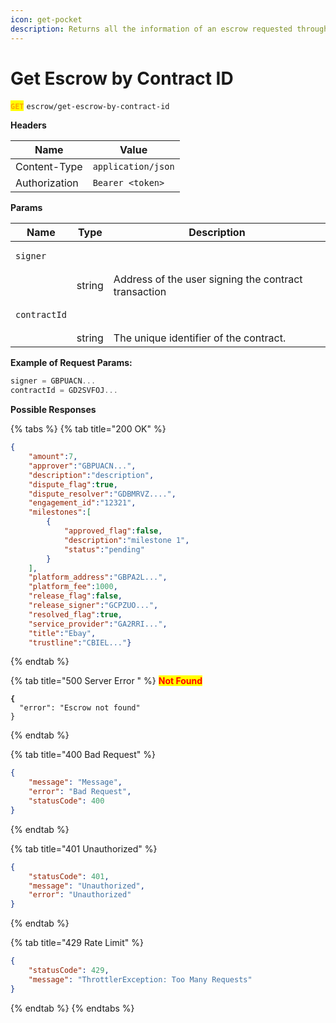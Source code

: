 ```yaml
---
icon: get-pocket
description: Returns all the information of an escrow requested through the contractId.
---
```


# Get Escrow by Contract ID

<mark style="color:orange;">**`GET`**</mark> `escrow/get-escrow-by-contract-id`



**Headers**

| Name          | Value              |
| ------------- | ------------------ |
| Content-Type  | `application/json` |
| Authorization | `Bearer <token>`   |

**Params**

| Name                                | Type   | Description                                          |
| ----------------------------------- | ------ | ---------------------------------------------------- |
| <pre><code>signer
</code></pre>     | string | Address of the user signing the contract transaction |
| <pre><code>contractId
</code></pre> | string | The unique identifier of the contract.               |



**Example of Request Params:**

```javascript
signer = GBPUACN...
contractId = GD2SVFOJ...
```

**Possible Responses**

{% tabs %}
{% tab title="200 OK" %}
```json
{
    "amount":7,
    "approver":"GBPUACN...",
    "description":"description",
    "dispute_flag":true,
    "dispute_resolver":"GDBMRVZ....",
    "engagement_id":"12321",
    "milestones":[
        {
            "approved_flag":false,
            "description":"milestone 1",
            "status":"pending"
        }
    ],
    "platform_address":"GBPA2L...",
    "platform_fee":1000,
    "release_flag":false,
    "release_signer":"GCPZUO...",
    "resolved_flag":true,
    "service_provider":"GA2RRI...",
    "title":"Ebay",
    "trustline":"CBIEL..."}
```
{% endtab %}

{% tab title="500 Server Error " %}
<mark style="color:red;">**Not Found**</mark>

<pre class="language-json"><code class="lang-json"><strong>{
</strong>  "error": "Escrow not found"
}
</code></pre>
{% endtab %}

{% tab title="400 Bad Request" %}
```json
{
    "message": "Message",
    "error": "Bad Request",
    "statusCode": 400
}
```
{% endtab %}

{% tab title="401 Unauthorized" %}
```json
{ 
    "statusCode": 401, 
    "message": "Unauthorized", 
    "error": "Unauthorized" 
}
```
{% endtab %}

{% tab title="429 Rate Limit" %}
```json
{
    "statusCode": 429,
    "message": "ThrottlerException: Too Many Requests"
}
```
{% endtab %}
{% endtabs %}
